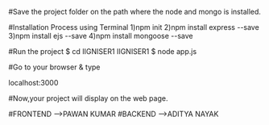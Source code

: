#Save the project folder on the path where the node and mongo is installed.

#Installation Process using Terminal
	1)npm init
	2)npm install express --save
	3)npm install ejs --save
	4)npm install mongoose --save

#Run the project
$ cd IIGNISER1
IIGNISER1 $ node app.js

#Go to your browser & type

localhost:3000

#Now,your project will display on the web page.

#FRONTEND -->PAWAN KUMAR
#BACKEND -->ADITYA NAYAK
